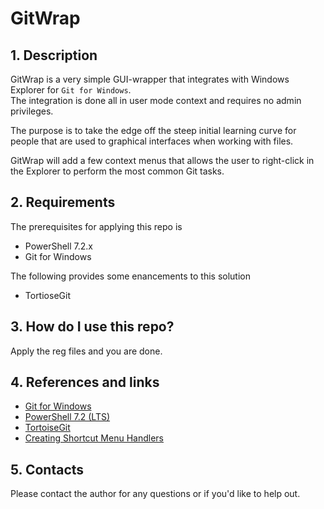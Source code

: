 # GitWrap

## 1. Description

GitWrap is a very simple GUI-wrapper that integrates with Windows Explorer for `Git for Windows`.  
The integration is done all in user mode context and requires no admin privileges.

The purpose is to take the edge off the steep initial learning curve for people that are used to graphical interfaces when working with files.

GitWrap will add a few context menus that allows the user to right-click in the Explorer to perform the most common Git tasks.

## 2. Requirements

The prerequisites for applying this repo is

* PowerShell 7.2.x
* Git for Windows

The following provides some enancements to this solution

* TortioseGit

## 3. How do I use this repo?

Apply the reg files and you are done.

## 4. References and links

* [Git for Windows][1]
* [PowerShell 7.2 (LTS)][2]
* [TortoiseGit][3]
* [Creating Shortcut Menu Handlers][4]

## 5. Contacts

Please contact the author for any questions or if you'd like to help out.

[1]:https://gitforwindows.org/
[2]:https://learn.microsoft.com/en-us/powershell/scripting/whats-new/what-s-new-in-powershell-72?view=powershell-7.2
[3]:https://tortoisegit.org/download/
[4]:https://learn.microsoft.com/en-us/windows/win32/shell/context-menu-handlers
